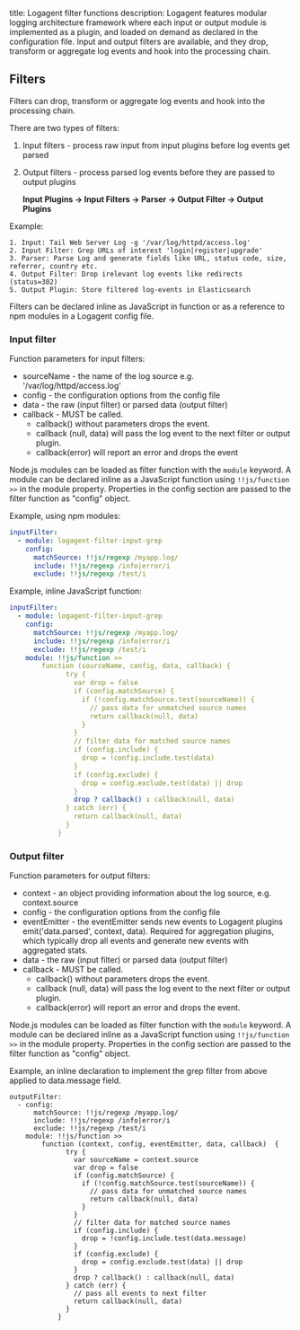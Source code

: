 title: Logagent filter functions
description: Logagent features modular logging architecture framework where each input or output module is implemented as a plugin, and loaded on demand as declared in the configuration file. Input and output filters are available, and they drop, transform or aggregate log events and hook into the processing chain. 

## Filters

Filters can drop, transform or aggregate log events and hook into the processing chain. 

There are two types of filters:

1. Input filters - process raw input from input plugins before log events get parsed
2. Output filters - process parsed log events before they are passed to output plugins


   __Input Plugins -> **Input Filters** -> Parser -> **Output Filter** -> Output Plugins__


Example: 
```
1. Input: Tail Web Server Log -g '/var/log/httpd/access.log'
2. Input Filter: Grep URLs of interest 'login|register|upgrade'   
3. Parser: Parse Log and generate fields like URL, status code, size, referrer, country etc.
4. Output Filter: Drop irelevant log events like redirects (status=302)
5. Output Plugin: Store filtered log-events in Elasticsearch
```

Filters can be declared inline as JavaScript in function or as a reference to npm modules in a Logagent config file. 

### Input filter

Function parameters for input filters:

- sourceName - the name of the log source e.g. '/var/log/httpd/access.log'
- config - the configuration options from the config file 
- data - the raw (input filter) or parsed data (output filter)
- callback - MUST be called. 
  - callback() without parameters drops the event. 
  - callback (null, data) will pass the log event to the next filter or output plugin. 
  - callback(error) will report an error and drops the event

Node.js modules can be loaded as filter function with the ```module``` keyword.
A module can be declared inline as a JavaScript function using ```!!js/function >>``` in the module property. Properties in the config section are passed to the filter function as "config" object.

Example, using npm modules: 
```yaml
inputFilter:
  - module: logagent-filter-input-grep
    config:
      matchSource: !!js/regexp /myapp.log/
      include: !!js/regexp /info|error/i
      exclude: !!js/regexp /test/i
```

Example, inline JavaScript function:

```yaml
inputFilter:
  - module: logagent-filter-input-grep
    config:
      matchSource: !!js/regexp /myapp.log/
      include: !!js/regexp /info|error/i
      exclude: !!js/regexp /test/i
    module: !!js/function >> 
        function (sourceName, config, data, callback) {
              try {
                var drop = false
                if (config.matchSource) {
                  if (!config.matchSource.test(sourceName)) {
                    // pass data for unmatched source names
                    return callback(null, data)
                  }
                }
                // filter data for matched source names
                if (config.include) {
                  drop = !config.include.test(data)
                }
                if (config.exclude) {
                  drop = config.exclude.test(data) || drop
                }
                drop ? callback() : callback(null, data)
              } catch (err) {
                return callback(null, data)
              }
            }
```

### Output filter

Function parameters for output filters:

- context - an object providing information about the log source, e.g. context.source 
- config - the configuration options from the config file
- eventEmitter - the eventEmitter sends new events to Logagent plugins emit('data.parsed', context, data). Required for aggregation plugins, which typically drop all events and generate new events with aggregated stats. 
- data - the raw (input filter) or parsed data (output filter)
- callback - MUST be called. 
  - callback() without parameters drops the event. 
  - callback (null, data) will pass the log event to the next filter or output plugin. 
  - callback(error) will report an error and drops the event.

Node.js modules can be loaded as filter function with the ```module``` keyword.
A module can be declared inline as a JavaScript function using ```!!js/function >>``` in the module property. Properties in the config section are passed to the filter function as "config" object.

Example, an inline declaration to implement the grep filter from above applied to data.message field. 

```
outputFilter:
  - config:
      matchSource: !!js/regexp /myapp.log/
      include: !!js/regexp /info|error/i
      exclude: !!js/regexp /test/i
    module: !!js/function >> 
        function (context, config, eventEmitter, data, callback)  {
              try {
                var sourceName = context.source
                var drop = false
                if (config.matchSource) {
                  if (!config.matchSource.test(sourceName)) {
                    // pass data for unmatched source names
                    return callback(null, data)
                  }
                }
                // filter data for matched source names
                if (config.include) {
                  drop = !config.include.test(data.message)
                }
                if (config.exclude) {
                  drop = config.exclude.test(data) || drop
                }
                drop ? callback() : callback(null, data)
              } catch (err) {
                // pass all events to next filter
                return callback(null, data)
              }
            }
```
